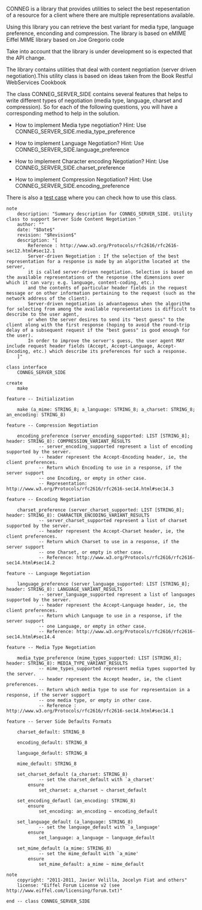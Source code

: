 CONNEG is a library that provides utilities to select the best repesentation of a resource for a client where there are multiple representations available.

Using this library you can retrieve the best variant for media type, language preference, enconding and compression.
The library is based on eMIME Eiffel MIME library based on Joe Gregorio code

Take into account that the library is under development so is expected that the API change.

The library contains utilities that deal with content negotiation (server driven negotiation).This utility class
is based on ideas taken from the Book Restful WebServices Cookbook

The class CONNEG_SERVER_SIDE contains several features that helps to write different types of negotiation (media type, language,
charset and compression).
So for each of the following questions, you will have a corresponding method to help in the solution.

-  How to implement Media type negotiation?
	Hint: Use CONNEG_SERVER_SIDE.media_type_preference

-  How to implement Language Negotiation?
	Hint: Use CONNEG_SERVER_SIDE.language_preference

-  How to implement Character encoding Negotiation?
	Hint: Use CONNEG_SERVER_SIDE.charset_preference

-  How to implement Compression Negotiation?
	Hint: Use CONNEG_SERVER_SIDE.encoding_preference

There is also a  [test case](test/conneg_server_side_test.e "conneg_server_side_test") where you can check how to use this class.

	note
		description: "Summary description for CONNEG_SERVER_SIDE. Utility class to support Server Side Content Negotiation "
		author: ""
		date: "$Date$"
		revision: "$Revision$"
		description: "[
			Reference : http://www.w3.org/Protocols/rfc2616/rfc2616-sec12.html#sec12.1
			Server-driven Negotiation :	If the selection of the best representation for a response is made by an algorithm located at the server,
			it is called server-driven negotiation. Selection is based on the available representations of the response (the dimensions over which it can vary; e.g. language, content-coding, etc.)
			and the contents of particular header fields in the request message or on other information pertaining to the request (such as the network address of the client).
			Server-driven negotiation is advantageous when the algorithm for selecting from among the available representations is difficult to describe to the user agent,
			or when the server desires to send its "best guess" to the client along with the first response (hoping to avoid the round-trip delay of a subsequent request if the "best guess" is good enough for the user).
			In order to improve the server's guess, the user agent MAY include request header fields (Accept, Accept-Language, Accept-Encoding, etc.) which describe its preferences for such a response.
		]"
	
	class interface
		CONNEG_SERVER_SIDE
	
	create 
		make
	
	feature -- Initialization
	
		make (a_mime: STRING_8; a_language: STRING_8; a_charset: STRING_8; an_encoding: STRING_8)
		
	feature -- Compression Negotiation
	
		encoding_preference (server_encoding_supported: LIST [STRING_8]; header: STRING_8): COMPRESSION_VARIANT_RESULTS
				-- server_encoding_supported represent a list of encoding supported by the server.
				-- header represent the Accept-Encoding header, ie, the client preferences.
				-- Return which Encoding to use in a response, if the server support
				-- one Encoding, or empty in other case.
				-- Representation: http://www.w3.org/Protocols/rfc2616/rfc2616-sec14.html#sec14.3
		
	feature -- Encoding Negotiation
	
		charset_preference (server_charset_supported: LIST [STRING_8]; header: STRING_8): CHARACTER_ENCODING_VARIANT_RESULTS
				-- server_charset_supported represent a list of charset supported by the server.
				-- header represent the Accept-Charset header, ie, the client preferences.
				-- Return which Charset to use in a response, if the server support
				-- one Charset, or empty in other case.
				-- Reference: http://www.w3.org/Protocols/rfc2616/rfc2616-sec14.html#sec14.2
		
	feature -- Language Negotiation
	
		language_preference (server_language_supported: LIST [STRING_8]; header: STRING_8): LANGUAGE_VARIANT_RESULTS
				-- server_language_supported represent a list of languages supported by the server.
				-- header represent the Accept-Language header, ie, the client preferences.
				-- Return which Language to use in a response, if the server support
				-- one Language, or empty in other case.
				-- Reference: http://www.w3.org/Protocols/rfc2616/rfc2616-sec14.html#sec14.4
		
	feature -- Media Type Negotiation
	
		media_type_preference (mime_types_supported: LIST [STRING_8]; header: STRING_8): MEDIA_TYPE_VARIANT_RESULTS
				-- mime_types_supported represent media types supported by the server.
				-- header represent the Accept header, ie, the client preferences.
				-- Return which media type to use for representaion in a response, if the server support
				-- one media type, or empty in other case.
				-- Reference : http://www.w3.org/Protocols/rfc2616/rfc2616-sec14.html#sec14.1
		
	feature -- Server Side Defaults Formats
	
		charset_default: STRING_8
	
		encoding_default: STRING_8
	
		language_default: STRING_8
	
		mime_default: STRING_8
	
		set_charset_default (a_charset: STRING_8)
				-- set the charset_default with `a_charset'
			ensure
				set_charset: a_charset ~ charset_default
	
		set_encoding_defautl (an_encoding: STRING_8)
			ensure
				set_encoding: an_encoding ~ encoding_default
	
		set_language_default (a_language: STRING_8)
				-- set the language_default with `a_language'
			ensure
				set_language: a_language ~ language_default
	
		set_mime_default (a_mime: STRING_8)
				-- set the mime_default with `a_mime'
			ensure
				set_mime_default: a_mime ~ mime_default
		
	note
		copyright: "2011-2011, Javier Velilla, Jocelyn Fiat and others"
		license: "Eiffel Forum License v2 (see http://www.eiffel.com/licensing/forum.txt)"
	
	end -- class CONNEG_SERVER_SIDE
	
